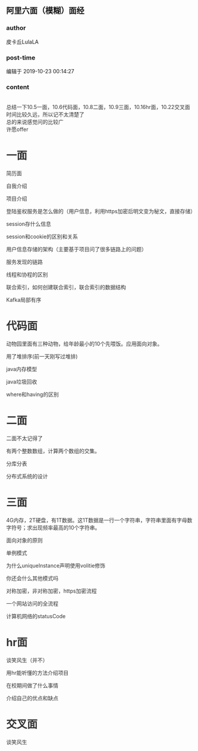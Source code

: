 ## 阿里六面（模糊）面经
### author 
皮卡丘LulaLA
### post-time 

编辑于  2019-10-23 00:14:27
### content 
<div class="post-topic-des nc-post-content">
 <br/>
 <div style="color: rgb(51,51,51);">
  总结一下10.5一面，10.6代码面，10.8二面，10.9三面，10.16hr面，10.22交叉面
 </div>
 <div style="color: rgb(51,51,51);">
  时间比较久远，所以记不太清楚了
  <br/>
 </div>
 <div style="color: rgb(51,51,51);">
  总的来说感觉问的比较广
 </div>
 <div style="color: rgb(51,51,51);">
  许愿offer
 </div>
 <h1 style="color: rgb(51,51,51);">
  一面
 </h1>
 <p style="color: rgb(51,51,51);">
  简历面
 </p>
 <p style="color: rgb(51,51,51);">
  自我介绍
 </p>
 <p style="color: rgb(51,51,51);">
  项目介绍
 </p>
 <p style="color: rgb(51,51,51);">
  登陆鉴权服务是怎么做的（用户信息，利用https加密后明文变为秘文，直接存储）
 </p>
 <p style="color: rgb(51,51,51);">
  session存什么信息
 </p>
 <p style="color: rgb(51,51,51);">
  session和cookie的区别和关系
 </p>
 <p style="color: rgb(51,51,51);">
  用户信息存储的架构（主要基于项目问了很多链路上的问题）
 </p>
 <p style="color: rgb(51,51,51);">
  服务发现的链路
 </p>
 <p style="color: rgb(51,51,51);">
  线程和协程的区别
 </p>
 <p style="color: rgb(51,51,51);">
  联合索引，如何创建联合索引，联合索引的数据结构
 </p>
 <p style="color: rgb(51,51,51);">
  Kafka局部有序
 </p>
 <h1 style="color: rgb(51,51,51);">
  代码面
 </h1>
 <p style="color: rgb(51,51,51);">
  动物园里面有三种动物，给年龄最小的10个先喂饭。应用面向对象。
 </p>
 <p style="color: rgb(51,51,51);">
  用了堆排序(前一天刚写过堆排)
 </p>
 <p style="color: rgb(51,51,51);">
  java内存模型
 </p>
 <p style="color: rgb(51,51,51);">
  java垃圾回收
 </p>
 <p style="color: rgb(51,51,51);">
  where和having的区别
 </p>
 <h1 style="color: rgb(51,51,51);">
  二面
 </h1>
 <p style="color: rgb(51,51,51);">
  二面不太记得了
 </p>
 <p style="color: rgb(51,51,51);">
  有两个整数数组，计算两个数组的交集。
 </p>
 <p style="color: rgb(51,51,51);">
  分库分表
 </p>
 <p style="color: rgb(51,51,51);">
  分布式系统的设计
 </p>
 <h1 style="color: rgb(51,51,51);">
  三面
 </h1>
 <p style="color: rgb(51,51,51);">
  4G内存，2T硬盘，有1T数据。这1T数据是一行一个字符串，字符串里面有字母数字符号；求出现频率最高的10个字符串。
 </p>
 <p style="color: rgb(51,51,51);">
  面向对象的原则
 </p>
 <p style="color: rgb(51,51,51);">
  单例模式
 </p>
 <p style="color: rgb(51,51,51);">
  为什么uniqueInstance声明使用volitie修饰
 </p>
 <p style="color: rgb(51,51,51);">
  你还会什么其他模式吗
 </p>
 <p style="color: rgb(51,51,51);">
  对称加密，非对称加密，https加密流程
 </p>
 <p style="color: rgb(51,51,51);">
  一个网站访问的全流程
 </p>
 <p style="color: rgb(51,51,51);">
  计算机网络的statusCode
 </p>
 <h1 style="color: rgb(51,51,51);">
  hr面
 </h1>
 <p style="color: rgb(51,51,51);">
  谈笑风生（并不）
 </p>
 <p style="color: rgb(51,51,51);">
  用hr能听懂的方法介绍项目
 </p>
 <p style="color: rgb(51,51,51);">
  在校期间做了什么事情
 </p>
 <p style="color: rgb(51,51,51);">
  介绍自己的优点和缺点
 </p>
 <h1 style="color: rgb(51,51,51);">
  交叉面
 </h1>
 <div style="color: rgb(51,51,51);">
  谈笑风生
 </div>
</div>
